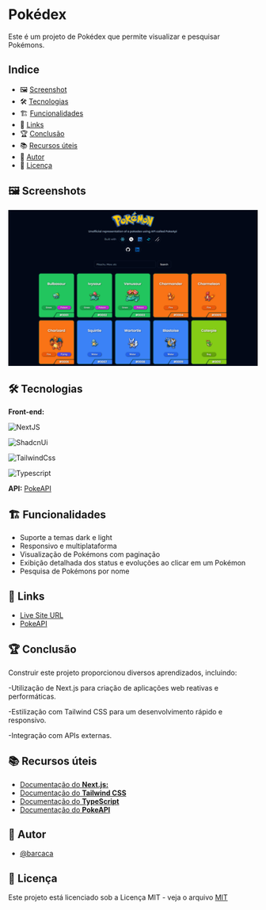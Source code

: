 # Pokédex

Este é um projeto de Pokédex que permite visualizar e pesquisar Pokémons.

## Indice

- 🖼️ [Screenshot](#-#screenshot)
- 🛠️ [Tecnologias](#-tecnologias)
- 🏗️ [Funcionalidades](#-funcionalidades)
- 🔗 [Links](#-links)
- 🏆 [Conclusão](#-conclusão)
- 📚 [Recursos úteis](#-recursos-úteis)
- 👤 [Autor](#-autor)
- 📜 [Licença](#-licença)

## 🖼️ Screenshots

![Desktop](/public//screenshot-desktop.png)

## 🛠️ Tecnologias

**Front-end:**

![NextJS](https://img.shields.io/badge/NextJS-%23000?style=for-the-badge&logo=nextdotjs&logoColor=%23fff)

![ShadcnUi](https://img.shields.io/badge/ShadcnUi-%23000000?style=for-the-badge&logo=shadcnui&logoColor=%23fff)

![TailwindCss](https://img.shields.io/badge/Tailwind-%2306B6D4?style=for-the-badge&logo=tailwindcss&logoColor=%23fff)

![Typescript](https://img.shields.io/badge/Typescript-%233178C6?style=for-the-badge&logo=typescript&logoColor=%23fff)

**API:** [PokeAPI](https://pokeapi.co/)

## 🏗️ Funcionalidades

- Suporte a temas dark e light
- Responsivo e multiplataforma
- Visualização de Pokémons com paginação
- Exibição detalhada dos status e evoluções ao clicar em um Pokémon
- Pesquisa de Pokémons por nome

## 🔗 Links

- [Live Site URL](https://pokedex-barcaca.vercel.app)
- [PokeAPI](https://pokeapi.co/)

## 🏆 Conclusão

Construir este projeto proporcionou diversos aprendizados, incluindo:

-Utilização de Next.js para criação de aplicações web reativas e performáticas.

-Estilização com Tailwind CSS para um desenvolvimento rápido e responsivo.

-Integração com APIs externas.

## 📚 Recursos úteis

- [Documentação do **Next.js:**](https://nextjs.org/docs)
- [Documentação do **Tailwind CSS**](https://tailwindcss.com/docs)
- [Documentação do **TypeScript**](https://www.typescriptlang.org/docs/)
- [Documentação do **PokeAPI**](https://pokeapi.co/docs/v2)

## 👤 Autor

- [@barcaca](https://www.github.com/barcaca)

## 📜 Licença

Este projeto está licenciado sob a Licença MIT - veja o arquivo [MIT](https://github.com/barcaca/pokedex-barcaca/tree/main?tab=MIT-1-ov-file)

